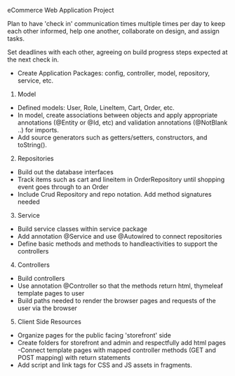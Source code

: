 eCommerce Web Application Project

Plan to have 'check in' communication times multiple times per day to keep each other informed, help one another, collaborate on design, and assign tasks.

Set deadlines with each other, agreeing on build progress steps expected at the next check in.

* Create Application Packages: config, controller, model, repository, service, etc.
1. Model
- Defined models: User, Role, LineItem, Cart, Order, etc.
- In model, create associations between objects and apply appropriate annotations (@Entity or @Id, etc) and validation annotations (@NotBlank ..) for imports.
- Add source generators such as getters/setters, constructors, and toString().

2. Repositories 
- Build out the database interfaces
- Track items such as cart and lineitem in OrderRepository until shopping event goes through to an Order
- Include Crud Repository  and repo notation. Add method signatures needed

3. Service
- Build service classes within service package
- Add annotation @Service and use @Autowired to connect repositories 
-  Define basic methods and methods to handleactivities to support the controllers

4. Controllers
- Build controllers
- Use annotation @Controller so that the methods return html, thymeleaf template pages to user
- Build paths needed to render the browser pages and requests of the user via the browser

5. Client Side Resources
- Organize pages for the public facing 'storefront' side
- Create folders for storefront and admin and respectfully add html pages
-Connect template pages with mapped controller methods (GET and POST mapping) with return statements
- Add script and link tags for CSS and JS assets in fragments.
